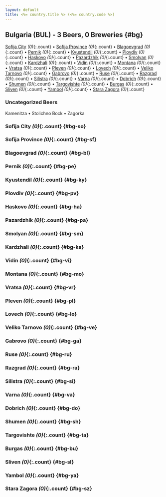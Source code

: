 ```yaml
---
layout: default
title: <%= country.title %> (<%= country.code %>)
---
```


## Bulgaria (BUL) - 3 Beers, 0 Breweries {#bg}

[Sofija City](#bg-so) _(0)_{:.count} • [Sofija Province](#bg-sf) _(0)_{:.count} • [Blagoevgrad](#bg-bl) _(0)_{:.count} • [Pernik](#bg-pe) _(0)_{:.count} • [Kyustendil](#bg-ky) _(0)_{:.count} • [Plovdiv](#bg-pv) _(0)_{:.count} • [Haskovo](#bg-ha) _(0)_{:.count} • [Pazardzhik](#bg-pa) _(0)_{:.count} • [Smolyan](#bg-sm) _(0)_{:.count} • [Kardzhali](#bg-ka) _(0)_{:.count} • [Vidin](#bg-vi) _(0)_{:.count} • [Montana](#bg-mo) _(0)_{:.count} • [Vratsa](#bg-vr) _(0)_{:.count} • [Pleven](#bg-pl) _(0)_{:.count} • [Lovech](#bg-lo) _(0)_{:.count} • [Veliko Tarnovo](#bg-ve) _(0)_{:.count} • [Gabrovo](#bg-ga) _(0)_{:.count} • [Ruse](#bg-ru) _(0)_{:.count} • [Razgrad](#bg-ra) _(0)_{:.count} • [Silistra](#bg-si) _(0)_{:.count} • [Varna](#bg-va) _(0)_{:.count} • [Dobrich](#bg-do) _(0)_{:.count} • [Shumen](#bg-sh) _(0)_{:.count} • [Targovishte](#bg-ta) _(0)_{:.count} • [Burgas](#bg-bu) _(0)_{:.count} • [Sliven](#bg-sl) _(0)_{:.count} • [Yambol](#bg-ya) _(0)_{:.count} • [Stara Zagora](#bg-sz) _(0)_{:.count}

### Uncategorized Beers

Kamenitza   • Stolichno Bock   • Zagorka  




### Sofija City _(0)_{:.count} {#bg-so}






### Sofija Province _(0)_{:.count} {#bg-sf}






### Blagoevgrad _(0)_{:.count} {#bg-bl}






### Pernik _(0)_{:.count} {#bg-pe}






### Kyustendil _(0)_{:.count} {#bg-ky}






### Plovdiv _(0)_{:.count} {#bg-pv}






### Haskovo _(0)_{:.count} {#bg-ha}






### Pazardzhik _(0)_{:.count} {#bg-pa}






### Smolyan _(0)_{:.count} {#bg-sm}






### Kardzhali _(0)_{:.count} {#bg-ka}






### Vidin _(0)_{:.count} {#bg-vi}






### Montana _(0)_{:.count} {#bg-mo}






### Vratsa _(0)_{:.count} {#bg-vr}






### Pleven _(0)_{:.count} {#bg-pl}






### Lovech _(0)_{:.count} {#bg-lo}






### Veliko Tarnovo _(0)_{:.count} {#bg-ve}






### Gabrovo _(0)_{:.count} {#bg-ga}






### Ruse _(0)_{:.count} {#bg-ru}






### Razgrad _(0)_{:.count} {#bg-ra}






### Silistra _(0)_{:.count} {#bg-si}






### Varna _(0)_{:.count} {#bg-va}






### Dobrich _(0)_{:.count} {#bg-do}






### Shumen _(0)_{:.count} {#bg-sh}






### Targovishte _(0)_{:.count} {#bg-ta}






### Burgas _(0)_{:.count} {#bg-bu}






### Sliven _(0)_{:.count} {#bg-sl}






### Yambol _(0)_{:.count} {#bg-ya}






### Stara Zagora _(0)_{:.count} {#bg-sz}





 
